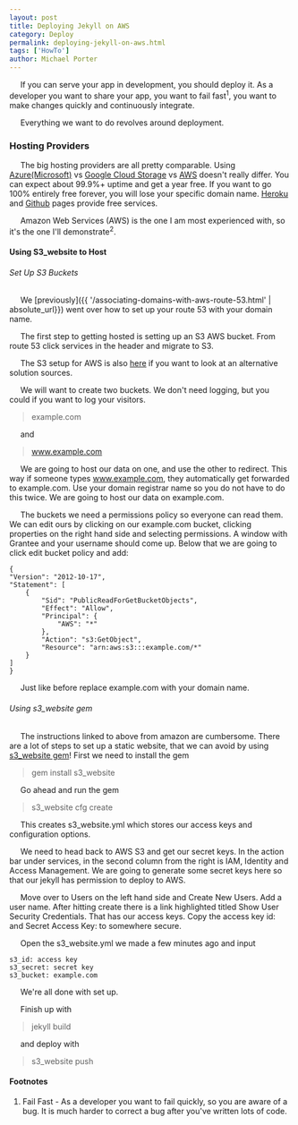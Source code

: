 ```yaml
---
layout: post
title: Deploying Jekyll on AWS
category: Deploy
permalink: deploying-jekyll-on-aws.html
tags: ['HowTo']
author: Michael Porter
---
```


&nbsp;&nbsp;&nbsp;&nbsp;&nbsp;If you can serve your app in development, you should deploy it. As a developer you want to share your app, you want to fail fast<sup>1</sup>, you want to make changes quickly and continuously integrate.

&nbsp;&nbsp;&nbsp;&nbsp;&nbsp;Everything we want to do revolves around deployment.

<!-- more -->

### Hosting Providers

&nbsp;&nbsp;&nbsp;&nbsp;&nbsp;The big hosting providers are all pretty comparable. Using [Azure(Microsoft)](https://azure.microsoft.com/en-us/services/app-service/web/) vs [Google Cloud Storage](https://cloud.google.com/products/) vs [AWS](https://aws.amazon.com/) doesn't really differ. You can expect about 99.9%+ uptime and get a year free. If you want to go 100% entirely free forever, you will lose your specific domain name. [Heroku](https://www.heroku.com/) and [Github](https://pages.github.com/) pages provide free services.

&nbsp;&nbsp;&nbsp;&nbsp;&nbsp;Amazon Web Services (AWS) is the one I am most experienced with, so it's the one I'll demonstrate<sup>2</sup>.

#### Using S3_website to Host

###### Set Up S3 Buckets

&nbsp;&nbsp;&nbsp;&nbsp;&nbsp;We [previously]({{ '/associating-domains-with-aws-route-53.html' | absolute_url}}) went over how to set up your route 53 with your domain name.

&nbsp;&nbsp;&nbsp;&nbsp;&nbsp;The first step to getting hosted is setting up an S3 AWS bucket. From route 53 click services in the header and migrate to S3.

&nbsp;&nbsp;&nbsp;&nbsp;&nbsp;The S3 setup for AWS is also [here](http://docs.aws.amazon.com/AmazonS3/latest/dev/website-hosting-custom-domain-walkthrough.html) if you want to look at an alternative solution sources.

&nbsp;&nbsp;&nbsp;&nbsp;&nbsp;We will want to create two buckets. We don't need logging, but you could if you want to log your visitors.

> example.com

&nbsp;&nbsp;&nbsp;&nbsp;&nbsp;and

> www.example.com

&nbsp;&nbsp;&nbsp;&nbsp;&nbsp;We are going to host our data on one, and use the other to redirect. This way if someone types www.example.com, they automatically get forwarded to example.com. Use your domain registrar name so you do not have to do this twice. We are going to host our data on example.com.

&nbsp;&nbsp;&nbsp;&nbsp;&nbsp;The buckets we need a permissions policy so everyone can read them. We can edit ours by clicking on our example.com bucket, clicking properties on the right hand side and selecting permissions. A window with Grantee and your username should come up. Below that we are going to click edit bucket policy and add:

	{
	"Version": "2012-10-17",
	"Statement": [
		{
			"Sid": "PublicReadForGetBucketObjects",
			"Effect": "Allow",
			"Principal": {
				"AWS": "*"
			},
			"Action": "s3:GetObject",
			"Resource": "arn:aws:s3:::example.com/*"
		}
	]
	}

&nbsp;&nbsp;&nbsp;&nbsp;&nbsp;Just like before replace example.com with your domain name.

###### Using s3_website gem

&nbsp;&nbsp;&nbsp;&nbsp;&nbsp;The instructions linked to above from amazon are cumbersome. There are a lot of steps to set up a static website, that we can avoid by using [s3_website gem](https://github.com/laurilehmijoki/s3_website)! First we need to install the gem

> gem install s3_website

&nbsp;&nbsp;&nbsp;&nbsp;&nbsp;Go ahead and run the gem

> s3_website cfg create

&nbsp;&nbsp;&nbsp;&nbsp;&nbsp;This creates s3_website.yml which stores our access keys and configuration options.

&nbsp;&nbsp;&nbsp;&nbsp;&nbsp;We need to head back to AWS S3 and get our secret keys. In the action bar under services, in the second column from the right is IAM, Identity and Access Management. We are going to generate some secret keys here so that our jekyll has permission to deploy to AWS.

&nbsp;&nbsp;&nbsp;&nbsp;&nbsp;Move over to Users on the left hand side and Create New Users. Add a user name. After hitting create there is a link highlighted titled Show User Security Credentials. That has our access keys. Copy the access key id: and Secret Access Key: to somewhere secure.

&nbsp;&nbsp;&nbsp;&nbsp;&nbsp;Open the s3_website.yml we made a few minutes ago and input

	s3_id: access key
	s3_secret: secret key
	s3_bucket: example.com

&nbsp;&nbsp;&nbsp;&nbsp;&nbsp;We're all done with set up.

&nbsp;&nbsp;&nbsp;&nbsp;&nbsp;Finish up with

> jekyll build

&nbsp;&nbsp;&nbsp;&nbsp;&nbsp;and deploy with

> s3_website push


#### Footnotes

1. Fail Fast - As a developer you want to fail quickly, so you are aware of a bug. It is much harder to correct a bug after you've written lots of code.
